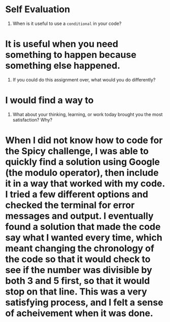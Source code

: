 # Self Evaluation

1. When is it useful to use a `conditional` in your code?
# It is useful when you need something to happen because something else happened.
1. If you could do this assignment over, what would you do differently?
# I would find a way to 
1. What about your thinking, learning, or work today brought you the most satisfaction? Why?
# When I did not know how to code for the Spicy challenge, I was able to quickly find a solution using Google (the modulo operator), then include it in a way that worked with my code. I tried a few different options and checked the terminal for error messages and output. I eventually found a solution that made the code say what I wanted every time, which meant changing the chronology of the code so that it would check to see if the number was divisible by both 3 and 5 first, so that it would stop on that line. This was a very satisfying process, and I felt a sense of acheivement when it was done.
